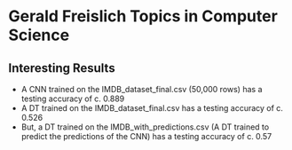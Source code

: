 # Gerald Freislich Topics in Computer Science

## Interesting Results
- A CNN trained on the IMDB_dataset_final.csv (50,000 rows) has a testing accuracy of c. 0.889
- A DT trained on the IMDB_dataset_final.csv has a testing accuracy of c. 0.526
- But, a DT trained on the IMDB_with_predictions.csv (A DT trained to predict the predictions of the CNN) has a testing accuracy of c. 0.57

